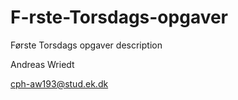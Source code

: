 # F-rste-Torsdags-opgaver

Første Torsdags opgaver description



Andreas Wriedt

cph-aw193@stud.ek.dk





